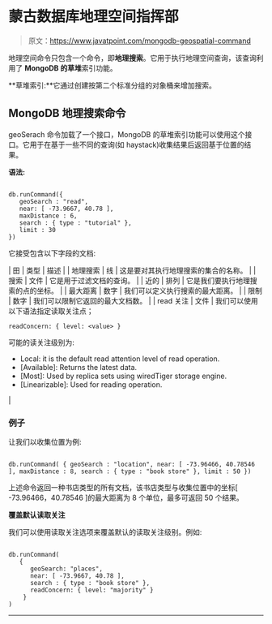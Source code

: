 # 蒙古数据库地理空间指挥部

> 原文：<https://www.javatpoint.com/mongodb-geospatial-command>

地理空间命令只包含一个命令，即**地理搜索**。它用于执行地理空间查询，该查询利用了 **MongoDB 的草堆**索引功能。

**草堆索引:**它通过创建按第二个标准分组的对象桶来增加搜索。

## MongoDB 地理搜索命令

geoSerach 命令加载了一个接口，MongoDB 的草堆索引功能可以使用这个接口。它用于在基于一些不同的查询(如 haystack)收集结果后返回基于位置的结果。

**语法:**

```

db.runCommand({
   geoSearch : "read",
   near: [ -73.9667, 40.78 ],
   maxDistance : 6,
   search : { type : "tutorial" },
   limit : 30
})

```

它接受包含以下字段的文档:

| 田 | 类型 | 描述 |
| 地理搜索 | 线 | 这是要对其执行地理搜索的集合的名称。 |
| 搜索 | 文件 | 它是用于过滤文档的查询。 |
| 近的 | 排列 | 它是我们要执行地理搜索的点的坐标。 |
| 最大距离 | 数字 | 我们可以定义执行搜索的最大距离。 |
| 限制 | 数字 | 我们可以限制它返回的最大文档数。 |
| read 关注 | 文件 | 我们可以使用以下语法指定读取关注点；

```
readConcern: { level: <value> }
```

可能的读关注级别为:

*   Local: it is the default read attention level of read operation.
*   [Available]: Returns the latest data.
*   [Most]: Used by replica sets using wiredTiger storage engine.
*   [Linearizable]: Used for reading operation.

 |

### 例子

让我们以收集位置为例:

```

db.runCommand( { geoSearch : "location", near: [ -73.96466, 40.78546 ], maxDistance : 8, search : { type : "book store" }, limit : 50 })

```

上述命令返回一种书店类型的所有文档，该书店类型与收集位置中的坐标[ -73.96466，40.78546 ]的最大距离为 8 个单位，最多可返回 50 个结果。

**覆盖默认读取关注**

我们可以使用读取关注选项来覆盖默认的读取关注级别。例如:

```

db.runCommand(
   {
      geoSearch: "places",
      near: [ -73.9667, 40.78 ],
      search : { type : "book store" },
      readConcern: { level: "majority" }
    }
)

```

* * *
